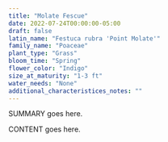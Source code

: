 ```yaml
---
title: "Molate Fescue"
date: 2022-07-24T00:00:00-05:00
draft: false
latin_name: "Festuca rubra 'Point Molate'"
family_name: "Poaceae"
plant_type: "Grass"
bloom_time: "Spring"
flower_color: "Indigo"
size_at_maturity: "1-3 ft"
water_needs: "None"
additional_characteristices_notes: ""
---
```


SUMMARY goes here.

<!--more-->

CONTENT goes here.